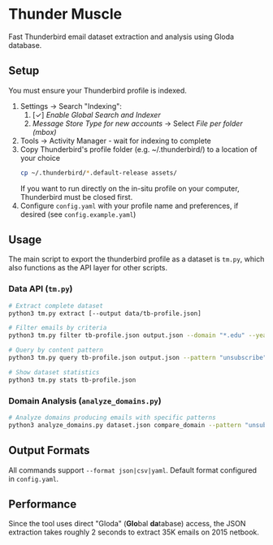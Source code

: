 # Thunder Muscle

Fast Thunderbird email dataset extraction and analysis using Gloda database.

## Setup

You must ensure your Thunderbird profile is indexed.

1. Settings → Search "Indexing":
   1. [✓] *Enable Global Search and Indexer*
   2. *Message Store Type for new accounts* → Select *File per folder (mbox)*
2. Tools → Activity Manager - wait for indexing to complete
3. Copy Thunderbird's profile folder (e.g. ~/.thunderbird/) to a location of your choice
   ``` bash
   cp ~/.thunderbird/*.default-release assets/
   ```
   If you want to run directly on the in-situ profile on your computer, Thunderbird must be closed first.
4. Configure `config.yaml` with your profile name and preferences, if desired (see `config.example.yaml`)

## Usage

The main script to export the thunderbird profile as a dataset is `tm.py`, which also functions
as the API layer for other scripts.

### Data API (`tm.py`)
```bash
# Extract complete dataset
python3 tm.py extract [--output data/tb-profile.json]

# Filter emails by criteria
python3 tm.py filter tb-profile.json output.json --domain "*.edu" --year 2023

# Query by content pattern  
python3 tm.py query tb-profile.json output.json --pattern "unsubscribe"

# Show dataset statistics
python3 tm.py stats tb-profile.json
```

### Domain Analysis (`analyze_domains.py`)
```bash
# Analyze domains producing emails with specific patterns
python3 analyze_domains.py dataset.json compare_domain --pattern "unsubscribe"
```

## Output Formats

All commands support `--format json|csv|yaml`. Default format configured in `config.yaml`.

## Performance

Since the tool uses direct "Gloda" (**Glo**bal **da**tabase) access, the JSON extraction takes roughly 2 seconds to extract 35K emails on 2015 netbook.

